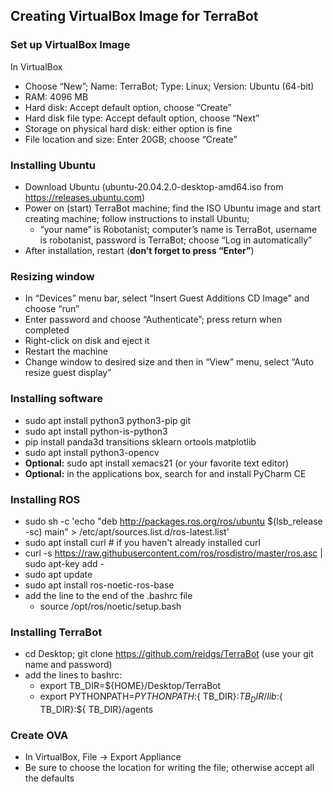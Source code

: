 ## Creating VirtualBox Image for TerraBot ##

### Set up VirtualBox Image ### 
In VirtualBox
* Choose “New”; Name: TerraBot; Type: Linux; Version: Ubuntu (64-bit)
* RAM: 4096 MB
* Hard disk: Accept default option, choose “Create”
* Hard disk file type: Accept default option, choose “Next”
* Storage on physical hard disk: either option is fine
* File location and size: Enter 20GB; choose “Create”

### Installing Ubuntu ###
* Download Ubuntu (ubuntu-20.04.2.0-desktop-amd64.iso from https://releases.ubuntu.com)
* Power on (start) TerraBot machine; find the ISO Ubuntu image and start creating machine; follow instructions to install Ubuntu;
    -	“your name” is Robotanist; computer’s name is TerraBot, username is robotanist, password is TerraBot; choose “Log in automatically”
* After installation, restart (**don’t forget to press “Enter”**)

###	Resizing window ###
* In “Devices” menu bar, select “Insert Guest Additions CD Image” and choose “run”
* Enter password and choose “Authenticate”; press return when completed
* Right-click on disk and eject it
* Restart the machine
* Change window to desired size and then in “View” menu, select “Auto resize guest display”

###	Installing software ###
* sudo apt install python3 python3-pip git
* sudo apt install python-is-python3
* pip install panda3d transitions sklearn ortools matplotlib
* sudo apt install python3-opencv
* **Optional:** sudo apt install xemacs21 (or your favorite text editor)
* **Optional:** in the applications box, search for and install PyCharm CE

###	Installing ROS ###
* sudo sh -c 'echo "deb http://packages.ros.org/ros/ubuntu $(lsb_release -sc) main" > /etc/apt/sources.list.d/ros-latest.list'
* sudo apt install curl # if you haven't already installed curl
* curl -s https://raw.githubusercontent.com/ros/rosdistro/master/ros.asc | sudo apt-key add -
* sudo apt update
* sudo apt install ros-noetic-ros-base
* add the line to the end of the .bashrc file
    - source /opt/ros/noetic/setup.bash

### Installing TerraBot ###
* cd Desktop; git clone https://github.com/reidgs/TerraBot (use your git name and password)
* add the lines to bashrc:
    - export TB_DIR=${HOME}/Desktop/TerraBot 
    - export PYTHONPATH=${PYTHONPATH}:${ TB_DIR}:${ TB_DIR}/lib:${ TB_DIR}:${ TB_DIR}/agents

### Create OVA ###
* In VirtualBox, File -> Export Appliance
* Be sure to choose the location for writing the file; otherwise accept all the defaults


